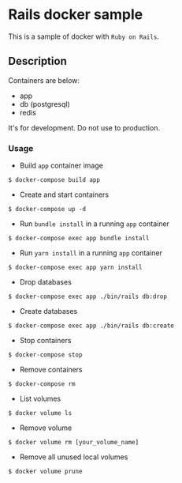 # Rails docker sample

This is a sample of docker with `Ruby on Rails`.

## Description

Containers are below:

- app
- db (postgresql)
- redis

It's for development. Do not use to production.

### Usage

- Build `app` container image

```shell
$ docker-compose build app
```

- Create and start containers

```shell
$ docker-compose up -d
```

- Run `bundle install` in a running `app` container

```shell
$ docker-compose exec app bundle install
```

- Run `yarn install` in a running `app` container

```shell
$ docker-compose exec app yarn install
```

- Drop databases

```shell
$ docker-compose exec app ./bin/rails db:drop
```

- Create databases

```shell
$ docker-compose exec app ./bin/rails db:create
```

- Stop containers

```shell
$ docker-compose stop
```

- Remove containers

```shell
$ docker-compose rm
```

- List volumes

```shell
$ docker volume ls
```

- Remove volume

```shell
$ docker volume rm [your_volume_name]
```

- Remove all unused local volumes

```shell
$ docker volume prune
```

